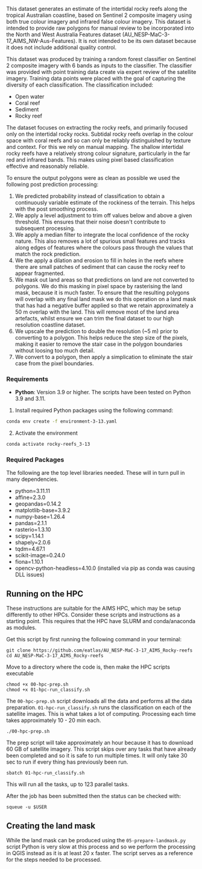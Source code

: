 This dataset generates an estimate of the intertidal rocky reefs along the tropical Australian coastline, based
on Sentinel 2 composite imagery using both true colour imagery and infrared false colour imagery. This dataset
is intended to provide raw polygons for manual review to be incorporated into the North and West Australia Features
dataset (AU_NESP-MaC-3-17_AIMS_NW-Aus-Features). It is not intended to be its own dataset because it does not
include additional quality control.

This dataset was produced by training a random forest classifier on Sentinel 2 composite imagery with 6 bands
as inputs to the classifier. The classifier was provided with point training data create via expert review of 
the satellite imagery. Training data points were placed with the goal of capturing the diversity of each classification.
The classification included:
- Open water
- Coral reef
- Sediment
- Rocky reef

The dataset focuses on extracting the rocky reefs, and primarily focused only on the intertidal rocky rocks. 
Subtidal rocky reefs overlap in the colour space with coral reefs and so can only be reliably distinguished
by texture and context. For this we rely on manual mapping. The shallow intertidal rocky reefs have a relatively
strong colour signature, particularly in the far red and infrared bands. This makes using pixel based classification
effective and reasonably reliable.

To ensure the output polygons were as clean as possible we used the following post prediction processing:
1. We predicted probability instead of classification to obtain a continuously variable estimate of the 
rockiness of the terrain. This helps with the post smoothing process.
2. We apply a level adjustment to trim off values below and above a given threshold. This ensures that 
their noise doesn't contribute to subsequent processing.
3. We apply a median filter to integrate the local confidence of the rocky nature. This also removes a lot
of spurious small features and tracks along edges of features where the colours pass through the values
that match the rock prediction. 
4. We the apply a dilation and erosion to fill in holes in the reefs where there are small patches of
sediment that can cause the rocky reef to appear fragmented.
5. We mask out land areas so that predictions on land are not converted to polygons. We do this masking
in pixel space by rasterising the land mask, because it is much faster. To ensure that the resulting 
polygons will overlap with any final land mask we do this operation on a land mask that has had a negative
buffer applied so that we retain approximately a 50 m overlap with the land. This will remove most of the
land area artefacts, whilst ensure we can trim the final dataset to our high resolution coastline dataset.
6. We upscale the prediction to double the resolution (~5 m) prior to converting to a polygon. This helps
reduce the step size of the pixels, making it easier to remove the stair case in the polygon boundaries
without loosing too much detail.
7. We convert to a polygon, then apply a simplication to eliminate the stair case from the pixel boundaries.


### Requirements
- **Python**: Version 3.9 or higher. The scripts have been tested on Python 3.9 and 3.11.

1. Install required Python packages using the following command:
```bash
conda env create -f environment-3-13.yaml
```
2. Activate the environment
```bash
conda activate rocky-reefs_3-13
```
  
### Required Packages
The following are the top level libraries needed. These will in turn pull in many dependencies.
  - python=3.11.11
  - affine=2.3.0
  - geopandas=0.14.2
  - matplotlib-base=3.9.2
  - numpy-base=1.26.4
  - pandas=2.1.1
  - rasterio=1.3.10
  - scipy=1.14.1
  - shapely=2.0.6
  - tqdm=4.67.1
  - scikit-image=0.24.0
  - fiona=1.10.1
  - opencv-python-headless=4.10.0 (installed via pip as conda was causing DLL issues)

## Running on the HPC
These instructions are suitable for the AIMS HPC, which may be setup differently to
other HPCs. Consider these scripts and instructions as a starting point.
This requires that the HPC have SLURM and conda/anaconda as modules.

Get this script by first running the following command in your terminal:
```
git clone https://github.com/eatlas/AU_NESP-MaC-3-17_AIMS_Rocky-reefs
cd AU_NESP-MaC-3-17_AIMS_Rocky-reefs 
```
Move to a directory where the code is, then make the HPC scripts executable
```
chmod +x 00-hpc-prep.sh
chmod +x 01-hpc-run_classify.sh
```
The `00-hpc-prep.sh` script downloads all the data and performs all the data preparation.
`01-hpc-run_classify.sh` runs the classification on each of the satellite images. This is
what takes a lot of computing. Processing each time takes approximately 10 - 20 min each.
```
./00-hpc-prep.sh
```
The prep script will take approximately an hour because it has to download 60 GB of satellite 
imagery. This script skips over any tasks that have already been completed and so it is
safe to run multiple times. It will only take 30 sec to run if every thing has previously
been run.
```
sbatch 01-hpc-run_classify.sh
```
This will run all the tasks, up to 123 parallel tasks.

After the job has been submitted then the status can be checked with:
```
squeue -u $USER
```

## Creating the land mask
While the land mask can be produced using the `05-prepare-landmask.py` script Python is
very slow at this process and so we perform the processing in QGIS instead as it is
at least 20 x faster.
The script serves as a reference for the steps needed to be processed.